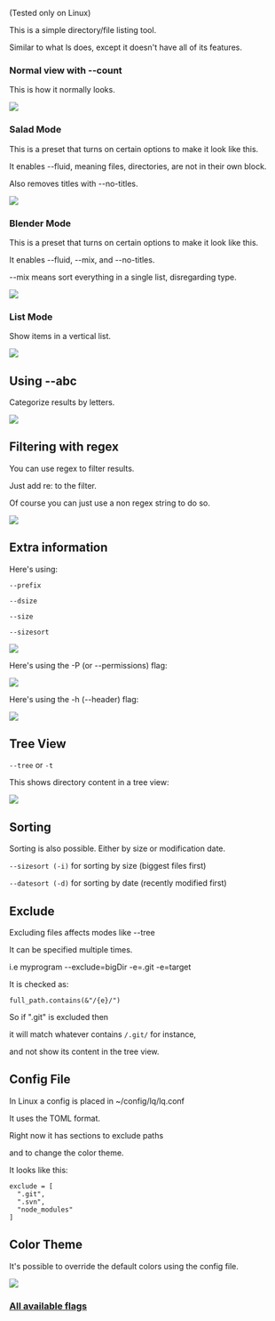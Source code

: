 (Tested only on Linux)

This is a simple directory/file listing tool.

Similar to what ls does, except it doesn't have all of its features.

### Normal view with --count
This is how it normally looks.

![](http://i.imgur.com/WPMQoHt.jpg)

### Salad Mode
This is a preset that turns on certain options to make it look like this.

It enables --fluid, meaning files, directories, are not in their own block.

Also removes titles with --no-titles.

![](http://i.imgur.com/I9xXxrg.jpg)

### Blender Mode
This is a preset that turns on certain options to make it look like this.

It enables --fluid, --mix, and --no-titles.

--mix means sort everything in a single list, disregarding type.

![](http://i.imgur.com/CTlYLxe.jpg)

### List Mode
Show items in a vertical list.

![](http://i.imgur.com/gDbc3ag.jpg)

## Using --abc
Categorize results by letters.

![](http://i.imgur.com/7m9adHl.jpg)

## Filtering with regex
You can use regex to filter results.

Just add re: to the filter.

Of course you can just use a non regex string to do so.

![](http://i.imgur.com/G1I9R25.jpg)

## Extra information
Here's using:

`--prefix`

`--dsize`

`--size`

`--sizesort`

![](http://i.imgur.com/ACrKVxd.jpg)

Here's using the -P (or --permissions) flag:

![](http://i.imgur.com/u0tkzQL.jpg)

Here's using the -h (--header) flag:

![](http://i.imgur.com/4izEKRH.jpg)

## Tree View

`--tree` or `-t`

This shows directory content in a tree view:

![](http://i.imgur.com/NS2VS6t.jpg)

## Sorting

Sorting is also possible. Either by size or modification date.

`--sizesort (-i)` for sorting by size (biggest files first)

`--datesort (-d)` for sorting by date (recently modified first)

## Exclude

Excluding files affects modes like --tree

It can be specified multiple times.

i.e myprogram --exclude=bigDir -e=.git -e=target
 
It is checked as:

```
full_path.contains(&"/{e}/")
```

So if ".git" is excluded then

it will match whatever contains `/.git/` for instance,

and not show its content in the tree view.

## Config File

In Linux a config is placed in ~/config/lq/lq.conf

It uses the TOML format.

Right now it has sections to exclude paths

and to change the color theme.

It looks like this:

```
exclude = [
  ".git",
  ".svn",
  "node_modules"
]
```

## Color Theme
It's possible to override the default colors using the config file.

![](http://i.imgur.com/z42bWjI.jpg)

### [All available flags](https://madprops.github.io/lq/)
